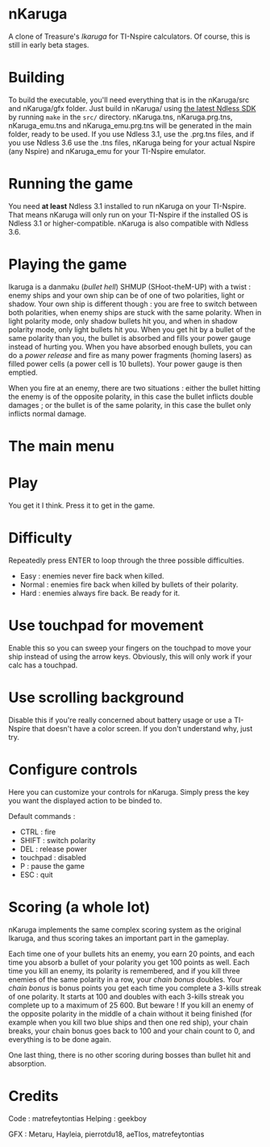 nKaruga
=======

A clone of Treasure's *Ikaruga* for TI-Nspire calculators. Of course, this is still in early beta stages.

Building
========

To build the executable, you'll need everything that is in the nKaruga/src and nKaruga/gfx folder. Just build in nKaruga/ using [the latest Ndless SDK](https://github.com/ndless-nspire/Ndless) by running `make` in the `src/` directory. nKaruga.tns, nKaruga.prg.tns, nKaruga_emu.tns and nKaruga_emu.prg.tns will be generated in the main folder, ready to be used. If you use Ndless 3.1, use the .prg.tns files, and if you use Ndless 3.6 use the .tns files, nKaruga being for your actual Nspire (any Nspire) and nKaruga_emu for your TI-Nspire emulator.

Running the game
================

You need **at least** Ndless 3.1 installed to run nKaruga on your TI-Nspire. That means nKaruga will only run on your TI-Nspire if the installed OS is Ndless 3.1 or higher-compatible. nKaruga is also compatible with Ndless 3.6.

Playing the game
================

Ikaruga is a danmaku (*bullet hell*) SHMUP (SHoot-theM-UP) with a twist : enemy ships and your own ship can be of one of two polarities, light or shadow. Your own ship is different though : you are free to switch between both polarities, when enemy ships are stuck with the same polarity. When in light polarity mode, only shadow bullets hit you, and when in shadow polarity mode, only light bullets hit you. When you get hit by a bullet of the same polarity than you, the bullet is absorbed and fills your power gauge instead of hurting you. When you have absorbed enough bullets, you can do a _power release_ and fire as many power fragments (homing lasers) as filled power cells (a power cell is 10 bullets). Your power gauge is then emptied.

When you fire at an enemy, there are two situations : either the bullet hitting the enemy is of the opposite polarity, in this case the bullet inflicts double damages ; or the bullet is of the same polarity, in this case the bullet only inflicts normal damage.

The main menu
=============

# Play

You get it I think. Press it to get in the game.

# Difficulty

Repeatedly press ENTER to loop through the three possible difficulties.

* Easy : enemies never fire back when killed.
* Normal : enemies fire back when killed by bullets of their polarity.
* Hard : enemies always fire back. Be ready for it.

# Use touchpad for movement

Enable this so you can sweep your fingers on the touchpad to move your ship instead of using the arrow keys. Obviously, this will only work if your calc has a touchpad.

# Use scrolling background

Disable this if you're really concerned about battery usage or use a TI-Nspire that doesn't have a color screen. If you don't understand why, just try.

# Configure controls

Here you can customize your controls for nKaruga. Simply press the key you want the displayed action to be binded to.

Default commands :
* CTRL     : fire
* SHIFT    : switch polarity
* DEL      : release power
* touchpad : disabled
* P        : pause the game
* ESC      : quit

Scoring (a whole lot)
=====================

nKaruga implements the same complex scoring system as the original Ikaruga, and thus scoring takes an important part in the gameplay.

Each time one of your bullets hits an enemy, you earn 20 points, and each time you absorb a bullet of your polarity you get 100 points as well. Each time you kill an enemy, its polarity is remembered, and if you kill three enemies of the same polarity in a row, your _chain bonus_ doubles. Your _chain bonus_ is bonus points you get each time you complete a 3-kills streak of one polarity. It starts at 100 and doubles with each 3-kills streak you complete up to a maximum of 25 600.
But beware ! If you kill an enemy of the opposite polarity in the middle of a chain without it being finished (for example when you kill two blue ships and then one red ship), your chain breaks, your chain bonus goes back to 100 and your chain count to 0, and everything is to be done again.

One last thing, there is no other scoring during bosses than bullet hit and absorption.

Credits
=======

Code : matrefeytontias
Helping : geekboy

GFX : Metaru, Hayleia, pierrotdu18, aeTIos, matrefeytontias

